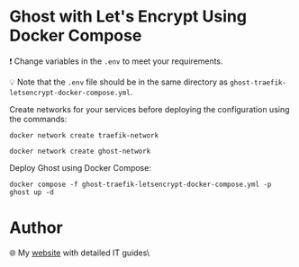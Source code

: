 # Ghost with Let's Encrypt Using Docker Compose

❗ Change variables in the `.env` to meet your requirements.

💡 Note that the `.env` file should be in the same directory as `ghost-traefik-letsencrypt-docker-compose.yml`.

Create networks for your services before deploying the configuration using the commands:

`docker network create traefik-network`

`docker network create ghost-network`

Deploy Ghost using Docker Compose:

`docker compose -f ghost-traefik-letsencrypt-docker-compose.yml -p ghost up -d`

# Author


🌐 My [website](https://tech.nanaoware.online/) with detailed IT guides\